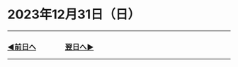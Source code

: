 # 2023年12月31日（日）

---

### [◀️前日へ](https://github.com/yuasys/chatty-journal/blob/main/2023/12/2023-12-30.md)&emsp;&emsp;&emsp;&emsp;[翌日へ▶️](https://github.com/yuasys/chatty-journal/blob/main/2024/01/2024-01-0１.md)

---
